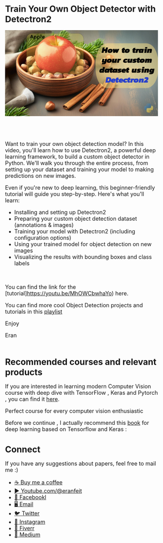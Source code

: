 # Train Your Own Object Detector with Detectron2
<p align="center">
  <img width="800" src="Detectron2 -How to train your custom dataset using Detectron2.png" "image">
</p>

##
<br/><br/> 

<font size= "4" >
Want to train your own object detection model? In this video, you'll learn how to use Detectron2, a powerful deep learning framework, to build a custom object detector in Python. We'll walk you through the entire process, from setting up your dataset and training your model to making predictions on new images.

Even if you're new to deep learning, this beginner-friendly tutorial will guide you step-by-step. Here's what you'll learn:


* Installing and setting up Detectron2
* Preparing your custom object detection dataset (annotations & images)
* Training your model with Detectron2 (including configuration options)
* Using your trained model for object detection on new images
* Visualizing the results with bounding boxes and class labels

<br/>

You can find the link for the [tutorial]https://youtu.be/MhOWCbwhaYo) here. 

You can find more cool Object Detection projects and tutorials in this  [playlist](https://www.youtube.com/playlist?list=PLdkryDe59y4bXa-1wOEAF4KljIMamhWd0)


Enjoy

Eran
<br/><br/> 

</font>

# Recommended courses and relevant products 
<font size= "4" >

If you are interested in learning modern Computer Vision course with deep dive with TensorFlow , Keras and Pytorch , you can find it [here](http://bit.ly/3HeDy1V).

Perfect course for every computer vision enthusiastic

Before we continue , I actually recommend this [book](https://amzn.to/3STWZ2N) for deep learning based on Tensorflow and Keras : 



</font>

# Connect

<font size= "4" >
If you have any suggestions about papers, feel free to mail me :)

- [☕ Buy me a coffee](https://ko-fi.com/eranfeit)
- [▶️ Youtube.com/@eranfeit](https://www.youtube.com/channel/UCTiWJJhaH6BviSWKLJUM9sg)
- [🐙 Facebookl](https://www.facebook.com/groups/3080601358933585)
- [🖥️ Email](mailto:feitgemel@gmail.com)
- [🐦 Twitter](https://twitter.com/eran_feit )
- [📸 Instagram](https://www.instagram.com/eran_feit/)
- [🤝 Fiverr ](https://www.fiverr.com/s/mB3Pbb)
- [📝 Medium ](https://medium.com/@feitgemel)


</font>


